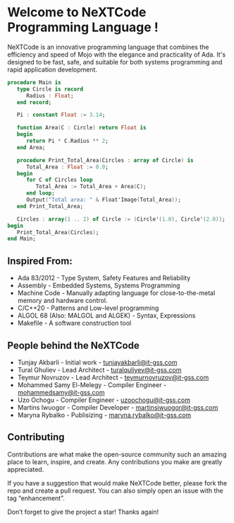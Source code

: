 # Welcome to NeXTCode Programming Language !
NeXTCode is an innovative programming language that combines the efficiency and speed of Mojo with the elegance and practicality of Ada. It's designed to be fast, safe, and suitable for both systems programming and rapid application development.

```ada
procedure Main is
   type Circle is record
      Radius : Float;
   end record;

   Pi : constant Float := 3.14;

   function Area(C : Circle) return Float is
   begin
      return Pi * C.Radius ** 2;
   end Area;

   procedure Print_Total_Area(Circles : array of Circle) is
      Total_Area : Float := 0.0;
   begin
      for C of Circles loop
         Total_Area := Total_Area + Area(C);
      end loop;
      Output("Total area: " & Float'Image(Total_Area));
   end Print_Total_Area;

   Circles : array(1 .. 2) of Circle := (Circle'(1.0), Circle'(2.0));
begin
   Print_Total_Area(Circles);
end Main;
```
  
## Inspired From:
- Ada 83/2012 - Type System, Safety Features and Reliability
- Assembly - Embedded Systems, Systems Programming
- Machine Code - Manually adapting language for close-to-the-metal memory and hardware control.
- C/C++20 - Patterns and Low-level programming
- ALGOL 68 (Also: MALGOL and ALGEK) - Syntax, Expressions
- Makefile - A software construction tool

## People behind the NeXTCode

- Tunjay Akbarli - Initial work - tunjayakbarli@it-gss.com
- Tural Ghuliev - Lead Architect - turalquliyev@it-gss.com
- Teymur Novruzov - Lead Architect - teymurnovruzov@it-gss.com
- Mohammed Samy El-Melegy - Compiler Engineer - mohammedsamy@it-gss.com
- Uzo Ochogu - Compiler Engineer - uzoochogu@it-gss.com
- Martins Iwuogor - Compiler Developer - martinsiwuogor@it-gss.com
- Maryna Rybalko - Publisizing - maryna.rybalko@it-gss.com

## Contributing
Contributions are what make the open-source community such an amazing place to learn, inspire, and create. Any contributions you make are greatly appreciated.

If you have a suggestion that would make NeXTCode better, please fork the repo and create a pull request. You can also simply open an issue with the tag “enhancement”.

Don’t forget to give the project a star! Thanks again!
